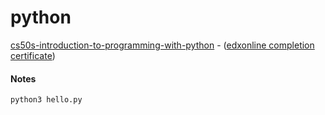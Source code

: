 # python

[cs50s-introduction-to-programming-with-python](https://www.edx.org/course/cs50s-introduction-to-programming-with-python) - ([edxonline completion certificate](https://www.instagram.com/p/CveesRhuV8x/))

#### Notes

```shell
python3 hello.py
```